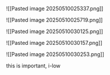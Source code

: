 ![[Pasted image 20250510025337.png]]

![[Pasted image 20250510025719.png]]

![[Pasted image 20250510030125.png]]

![[Pasted image 20250510030157.png]]

![[Pasted image 20250510030253.png]]

this is important, i-low